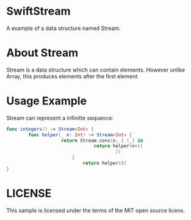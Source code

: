 # SwiftStream

A example of a data structure named Stream.

# About Stream

Stream is a data structure which can contain elements.
However unlike Array, this produces elements after the first element 


# Usage Example

Stream can represent a infinitte sequence:

```infinite_integers.swift
func integers() -> Stream<Int> {
        func helper(_ n: Int) -> Stream<Int> {
                    return Stream.cons(n, { (_) in
                                return helper(n+1)
                                        })
                        }
                            return helper(0)
}
```


# LICENSE

This sample is licensed under the terms of the MIT open source licens.
